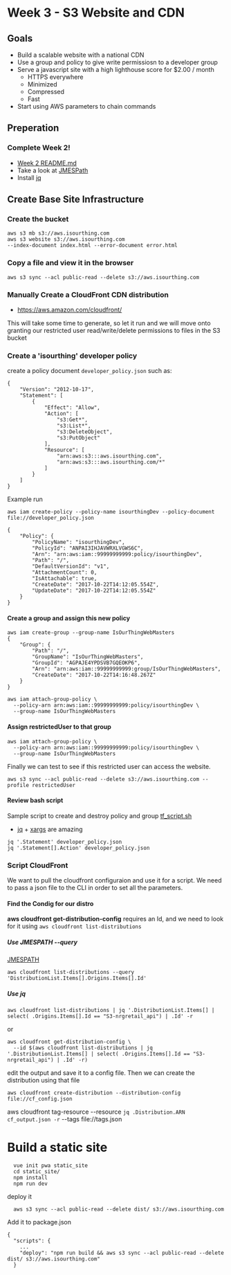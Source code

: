 # Week 3 - S3 Website and CDN

## Goals
- Build a scalable website with a national CDN
- Use a group and policy to give write permissiosn to a developer group
- Serve a javascript site with a high lighthouse score for $2.00 / month
  - HTTPS everywhere
  - Minimized
  - Compressed
  - Fast
- Start using AWS parameters to chain commands


## Preperation
 ### Complete Week 2!
  - [Week 2 README.md](../Week2/README.md)
  - Take a look at [JMESPath](http://jmespath.org/specification.html)
  - Install [jq](https://stedolan.github.io/jq/) 


## Create Base Site Infrastructure

### Create the bucket
```
aws s3 mb s3://aws.isourthing.com
aws s3 website s3://aws.isourthing.com 
--index-document index.html --error-document error.html
```

### Copy a file and view it in the browser
```
aws s3 sync --acl public-read --delete s3://aws.isourthing.com
```

### Manually Create a CloudFront CDN distribution
- https://aws.amazon.com/cloudfront/

This will take some time to generate, so let it run and we will move onto granting our restricted user read/write/delete permissions to files in the S3 bucket

### Create a 'isourthing' developer policy

create a policy document ```developer_policy.json``` such as:
```
{
    "Version": "2012-10-17",
    "Statement": [
        {
            "Effect": "Allow",
            "Action": [
                "s3:Get*",
                "s3:List*",
                "s3:DeleteObject",
                "s3:PutObject"
            ],
            "Resource": [
                "arn:aws:s3:::aws.isourthing.com",
                "arn:aws:s3:::aws.isourthing.com/*"
            ]
        }
    ]
}

```
Example run
```
aws iam create-policy --policy-name isourthingDev --policy-document file://developer_policy.json

{
    "Policy": {
        "PolicyName": "isourthingDev",
        "PolicyId": "ANPAI3IHJAVWRXLVGWS6C",
        "Arn": "arn:aws:iam::99999999999:policy/isourthingDev",
        "Path": "/",
        "DefaultVersionId": "v1",
        "AttachmentCount": 0,
        "IsAttachable": true,
        "CreateDate": "2017-10-22T14:12:05.554Z",
        "UpdateDate": "2017-10-22T14:12:05.554Z"
    }
}
```

#### Create a group and assign this new policy

```
aws iam create-group --group-name IsOurThingWebMasters
{
    "Group": {
        "Path": "/",
        "GroupName": "IsOurThingWebMasters",
        "GroupId": "AGPAJE4YPDSVB7GQEOKP6",
        "Arn": "arn:aws:iam::99999999999:group/IsOurThingWebMasters",
        "CreateDate": "2017-10-22T14:16:48.267Z"
    }
}
```

```
aws iam attach-group-policy \ 
  --policy-arn arn:aws:iam::99999999999:policy/isourthingDev \
  --group-name IsOurThingWebMasters
```

#### Assign restrictedUser to that group
```
aws iam attach-group-policy \ 
  --policy-arn arn:aws:iam::99999999999:policy/isourthingDev \
  --group-name IsOurThingWebMasters
```
Finally we can test to see if this restricted user can access the website.

```
aws s3 sync --acl public-read --delete s3://aws.isourthing.com --profile restrictedUser
```

#### Review bash script

  Sample script to create and destroy policy and group [tf_script.sh](./tf_script.sh)

  - [jq](https://stedolan.github.io/jq/) + [xargs](https://www.computerhope.com/unix/xargs.htm) are amazing

  ```
  jq '.Statement' developer_policy.json 
  jq '.Statement[].Action' developer_policy.json 
  ```

### Script CloudFront

We want to pull the cloudfront configuraion and use it for a script.  We need to pass a json file to the CLI in order to set all the parameters.

#### Find the Condig for our distro

__aws cloudfront get-distribution-config__ requires an Id, and we need to look for it using ```aws cloudfront list-distributions```


##### Use JMESPATH --query
[JMESPATH](http://jmespath.org/specification.html)
```
aws cloudfront list-distributions --query 'DistributionList.Items[].Origins.Items[].Id'
```

##### Use jq
```
aws cloudfront list-distributions | jq '.DistributionList.Items[] | select( .Origins.Items[].Id == "S3-nrgretail_api") | .Id' -r
```

or 
```
aws cloudfront get-distribution-config \ 
  --id $(aws cloudfront list-distributions | jq '.DistributionList.Items[] | select( .Origins.Items[].Id == "S3-nrgretail_api") | .Id' -r)
```

edit the output and save it to a config file.  Then we can create the distribution using that file

```
aws cloudfront create-distribution --distribution-config file://cf_config.json
```

aws cloudfront tag-resource --resource `jq .Distribution.ARN cf_output.json -r` --tags file://tags.json

# Build a static site 
```
  vue init pwa static_site
  cd static_site/
  npm install
  npm run dev
```

deploy it  
```
  aws s3 sync --acl public-read --delete dist/ s3://aws.isourthing.com
```

Add it to package.json 

```
{
  "scripts": {
    ...
    "deploy": "npm run build && aws s3 sync --acl public-read --delete dist/ s3://aws.isourthing.com"
  }
```
